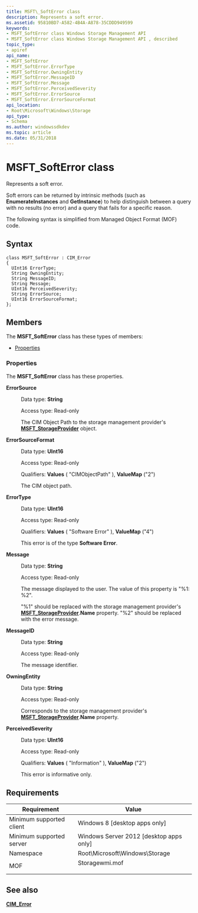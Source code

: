 ```yaml
---
title: MSFT\_SoftError class
description: Represents a soft error.
ms.assetid: 95810BD7-A582-4B4A-A878-35CDDD949599
keywords:
- MSFT_SoftError class Windows Storage Management API
- MSFT_SoftError class Windows Storage Management API , described
topic_type:
- apiref
api_name:
- MSFT_SoftError
- MSFT_SoftError.ErrorType
- MSFT_SoftError.OwningEntity
- MSFT_SoftError.MessageID
- MSFT_SoftError.Message
- MSFT_SoftError.PerceivedSeverity
- MSFT_SoftError.ErrorSource
- MSFT_SoftError.ErrorSourceFormat
api_location:
- Root\Microsoft\Windows\Storage
api_type:
- Schema
ms.author: windowssdkdev
ms.topic: article
ms.date: 05/31/2018
---
```


# MSFT\_SoftError class

Represents a soft error.

Soft errors can be returned by intrinsic methods (such as **EnumerateInstances** and **GetInstance**) to help distinguish between a query with no results (no error) and a query that fails for a specific reason.

The following syntax is simplified from Managed Object Format (MOF) code.

## Syntax

``` syntax
class MSFT_SoftError : CIM_Error
{
  UInt16 ErrorType;
  String OwningEntity;
  String MessageID;
  String Message;
  UInt16 PerceivedSeverity;
  String ErrorSource;
  UInt16 ErrorSourceFormat;
};
```

## Members

The **MSFT\_SoftError** class has these types of members:

-   [Properties](#properties)

### Properties

The **MSFT\_SoftError** class has these properties.

<dl> <dt>

**ErrorSource**
</dt> <dd> <dl> <dt>

Data type: **String**
</dt> <dt>

Access type: Read-only
</dt> </dl>

The CIM Object Path to the storage management provider's [**MSFT\_StorageProvider**](msft-storageprovider.md) object.

</dd> <dt>

**ErrorSourceFormat**
</dt> <dd> <dl> <dt>

Data type: **UInt16**
</dt> <dt>

Access type: Read-only
</dt> <dt>

Qualifiers: **Values** ( "CIMObjectPath" ), **ValueMap** ("2")
</dt> </dl>

The CIM object path.

</dd> <dt>

**ErrorType**
</dt> <dd> <dl> <dt>

Data type: **UInt16**
</dt> <dt>

Access type: Read-only
</dt> <dt>

Qualifiers: **Values** ( "Software Error" ), **ValueMap** ("4")
</dt> </dl>

This error is of the type **Software Error**.

</dd> <dt>

**Message**
</dt> <dd> <dl> <dt>

Data type: **String**
</dt> <dt>

Access type: Read-only
</dt> </dl>

The message displayed to the user. The value of this property is "%1: %2".

"%1" should be replaced with the storage management provider's [**MSFT\_StorageProvider**](msft-storageprovider.md).**Name** property. "%2" should be replaced with the error message.

</dd> <dt>

**MessageID**
</dt> <dd> <dl> <dt>

Data type: **String**
</dt> <dt>

Access type: Read-only
</dt> </dl>

The message identifier.

</dd> <dt>

**OwningEntity**
</dt> <dd> <dl> <dt>

Data type: **String**
</dt> <dt>

Access type: Read-only
</dt> </dl>

Corresponds to the storage management provider's [**MSFT\_StorageProvider**](msft-storageprovider.md).**Name** property.

</dd> <dt>

**PerceivedSeverity**
</dt> <dd> <dl> <dt>

Data type: **UInt16**
</dt> <dt>

Access type: Read-only
</dt> <dt>

Qualifiers: **Values** ( "Information" ), **ValueMap** ("2")
</dt> </dl>

This error is informative only.

</dd> </dl>

## Requirements



| Requirement | Value |
|-------------------------------------|-------------------------------------------------------------------------------------------|
| Minimum supported client<br/> | Windows 8 \[desktop apps only\]<br/>                                                |
| Minimum supported server<br/> | Windows Server 2012 \[desktop apps only\]<br/>                                      |
| Namespace<br/>                | Root\\Microsoft\\Windows\\Storage<br/>                                              |
| MOF<br/>                      | <dl> <dt>Storagewmi.mof</dt> </dl> |



## See also

<dl> <dt>

[**CIM\_Error**](/previous-versions//cc150671(v=vs.85))
</dt> </dl>

 

